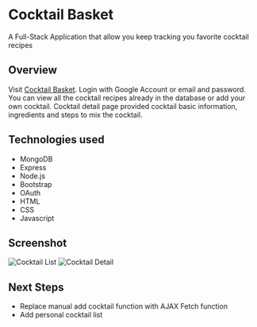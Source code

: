# Cocktail Basket

A Full-Stack Application that allow you keep tracking you favorite cocktail recipes

## Overview

Visit [Cocktail Basket](https://cocktail-basket.herokuapp.com/). Login with Google Account or email and password. You can view all the cocktail recipes already in the database or add your own cocktail. Cocktail detail page provided cocktail basic information, ingredients and steps to mix the cocktail.

## Technologies used

- MongoDB
- Express
- Node.js
- Bootstrap
- OAuth
- HTML
- CSS
- Javascript

## Screenshot

![Cocktail List]()
![Cocktail Detail]()

## Next Steps

- Replace manual add cocktail function with AJAX Fetch function
- Add personal cocktail list
